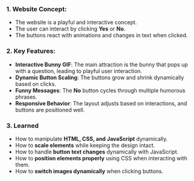 ### 1. **Website Concept**:
- The website is a playful and interactive concept.
- The user can interact by clicking **Yes** or **No**.
- The buttons react with animations and changes in text when clicked.

### 2. **Key Features**:
- **Interactive Bunny GIF**: The main attraction is the bunny that pops up with a question, leading to playful user interaction.
- **Dynamic Button Scaling**: The buttons grow and shrink dynamically based on clicks.
- **Funny Messages**: The **No** button cycles through multiple humorous phrases.
- **Responsive Behavior**: The layout adjusts based on interactions, and buttons are positioned well.

### 3. **Learned**  
- How to manipulate **HTML, CSS, and JavaScript** dynamically.  
- How to **scale elements** while keeping the design intact.  
- How to handle **button text changes** dynamically with JavaScript.  
- How to **position elements properly** using CSS when interacting with them.  
- How to **switch images dynamically** when clicking buttons.  
